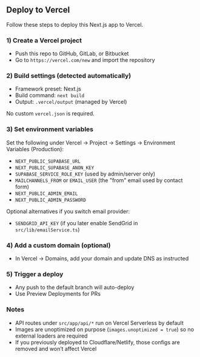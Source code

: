 ## Deploy to Vercel

Follow these steps to deploy this Next.js app to Vercel.

### 1) Create a Vercel project
- Push this repo to GitHub, GitLab, or Bitbucket
- Go to `https://vercel.com/new` and import the repository

### 2) Build settings (detected automatically)
- Framework preset: Next.js
- Build command: `next build`
- Output: `.vercel/output` (managed by Vercel)

No custom `vercel.json` is required.

### 3) Set environment variables
Set the following under Vercel → Project → Settings → Environment Variables (Production):

- `NEXT_PUBLIC_SUPABASE_URL`
- `NEXT_PUBLIC_SUPABASE_ANON_KEY`
- `SUPABASE_SERVICE_ROLE_KEY` (used by admin/server only)
- `MAILCHANNELS_FROM` or `EMAIL_USER` (the "from" email used by contact form)
- `NEXT_PUBLIC_ADMIN_EMAIL`
- `NEXT_PUBLIC_ADMIN_PASSWORD`

Optional alternatives if you switch email provider:
- `SENDGRID_API_KEY` (if you later enable SendGrid in `src/lib/emailService.ts`)

### 4) Add a custom domain (optional)
- In Vercel → Domains, add your domain and update DNS as instructed

### 5) Trigger a deploy
- Any push to the default branch will auto-deploy
- Use Preview Deployments for PRs

### Notes
- API routes under `src/app/api/*` run on Vercel Serverless by default
- Images are unoptimized on purpose (`images.unoptimized = true`) so no external loaders are required
- If you previously deployed to Cloudflare/Netlify, those configs are removed and won’t affect Vercel


